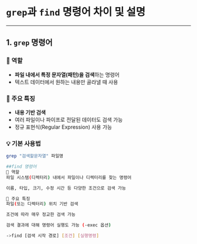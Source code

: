 # `grep`과 `find` 명령어 차이 및 설명

---

## 1. `grep` 명령어

### 📌 역할

- **파일 내에서 특정 문자열(패턴)을 검색**하는 명령어  
- 텍스트 데이터에서 원하는 내용만 골라낼 때 사용  

### 📝 주요 특징

- **내용 기반 검색**  
- 여러 파일이나 파이프로 전달된 데이터도 검색 가능  
- 정규 표현식(Regular Expression) 사용 가능  

### 💡 기본 사용법

```bash
grep "검색할문자열" 파일명

##find 명령어
📌 역할
파일 시스템(디렉터리) 내에서 파일이나 디렉터리를 찾는 명령어

이름, 타입, 크기, 수정 시간 등 다양한 조건으로 검색 가능

📝 주요 특징
파일(또는 디렉터리) 위치 기반 검색

조건에 따라 매우 정교한 검색 가능

검색 결과에 대해 명령어 실행도 가능 (-exec 옵션)

->find [검색 시작 경로] [조건] [실행명령]

